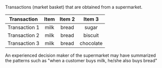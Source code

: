 Transactions (market basket) that are obtained from a supermarket.

| Transaction | Item  | Item 2 | Item 3
|-|:-:|:-:|:-:|
|Transaction 1| milk | bread | sugar |
|Transaction 2| milk |  bread |  biscuit |
|Transaction 3| milk | bread | chocolate |

An experienced decision maker of the supermarket may have summarized the patterns such as "when a customer buys milk, he/she also buys bread"